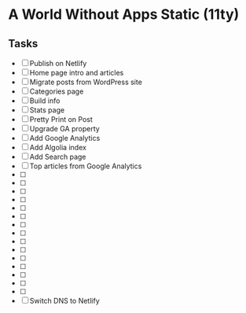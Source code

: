 # A World Without Apps Static (11ty)


## Tasks

* [ ] Publish on Netlify
* [ ] Home page intro and articles
* [ ] Migrate posts from WordPress site
* [ ] Categories page 
* [ ] Build info
* [ ] Stats page
* [ ] Pretty Print on Post
* [ ] Upgrade GA property
* [ ] Add Google Analytics
* [ ] Add Algolia index
* [ ] Add Search page
* [ ] Top articles from Google Analytics
* [ ] 
* [ ] 
* [ ] 
* [ ] 
* [ ] 
* [ ] 
* [ ] 
* [ ] 
* [ ] 
* [ ] 
* [ ] 
* [ ] 
* [ ] 
* [ ] 
* [ ] 
* [ ] Switch DNS to Netlify